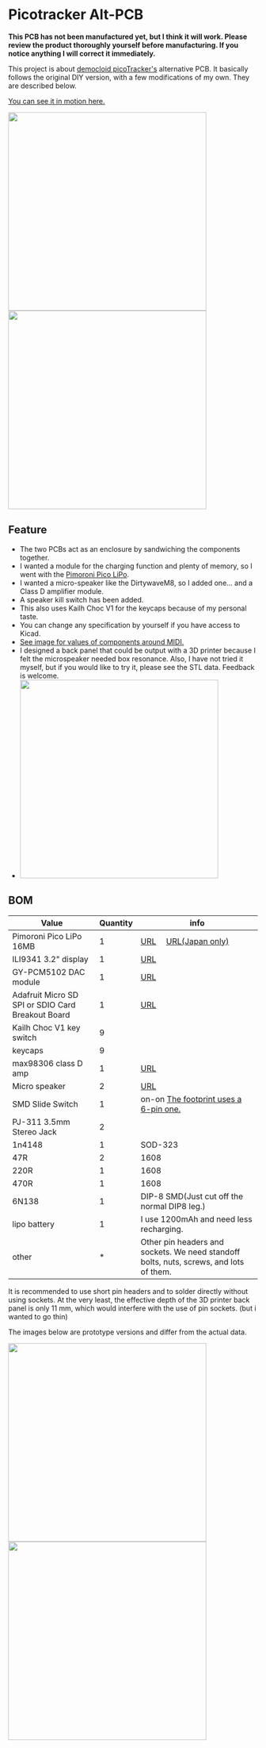 # Picotracker Alt-PCB

**This PCB has not been manufactured yet, but I think it will work. Please review the product thoroughly yourself before manufacturing. If you notice anything I will correct it immediately.**

This project is about [democloid picoTracker's](https://github.com/democloid/picoTracker/) alternative PCB.
It basically follows the original DIY version, with a few modifications of my own. They are described below.

[You can see it in motion here.](https://www.instagram.com/p/C2BvngaruZN/?utm_source=ig_web_copy_link&igsh=MzRlODBiNWFlZA==)

<img src="https://raw.githubusercontent.com/ijnekenamay/picotracker_alt-pcb/main/images/picotracker-front.jpg" width="400"><img src="https://raw.githubusercontent.com/ijnekenamay/picotracker_alt-pcb/main/images/picotracker-back.jpg" width="400">

## Feature

- The two PCBs act as an enclosure by sandwiching the components together.
- I wanted a module for the charging function and plenty of memory, so I went with the [Pimoroni Pico LiPo](https://shop.pimoroni.com/products/pimoroni-pico-lipo).
- I wanted a micro-speaker like the DirtywaveM8, so I added one... and a Class D amplifier module.
- A speaker kill switch has been added.
- This also uses Kailh Choc V1 for the keycaps because of my personal taste.
- You can change any specification by yourself if you have access to Kicad.
- [See image for values of components around MIDI.](https://raw.githubusercontent.com/ijnekenamay/picotracker_alt-pcb/main/images/MIDI_resistor_value.jpg)
- I designed a back panel that could be output with a 3D printer because I felt the microspeaker needed box resonance. Also, I have not tried it myself, but if you would like to try it, please see the STL data. Feedback is welcome.
- <img src="https://raw.githubusercontent.com/ijnekenamay/picotracker_alt-pcb/main/images/3d_BP.png" width="400">

## BOM
| Value | Quantity | info |
| ---- | ---- | ---- |
| Pimoroni Pico LiPo 16MB | 1 | [URL](https://shop.pimoroni.com/products/pimoroni-pico-lipo)　 [URL(Japan only)](https://akizukidenshi.com/catalog/g/g116997/)  |
| ILI9341 3.2" display | 1 | [URL](https://www.aliexpress.us/item/3256802819098352.html) |
| GY-PCM5102 DAC module | 1 | [URL](https://www.aliexpress.us/item/3256802711963831.html) | 
| Adafruit Micro SD SPI or SDIO Card Breakout Board | 1 | [URL](https://www.adafruit.com/product/4682) | 
| Kailh Choc V1 key switch | 9 |  | 
| keycaps | 9 |  |   
| max98306 class D amp | 1 | [URL](https://ja.aliexpress.com/item/1005004990814956.html)  |
| Micro speaker | 2 | [URL](https://akizukidenshi.com/catalog/g/gP-12494/)  |
| SMD Slide Switch | 1 | on-on [The footprint uses a 6-pin one.](https://akizukidenshi.com/download/ds/switronic/IS-2245S-G.PDF) |
| PJ-311 3.5mm Stereo Jack | 2 |  |
| 1n4148| 1 | SOD-323 |
| 47R | 2 | 1608 |
| 220R | 1 | 1608 |
| 470R| 1 | 1608 |
| 6N138 | 1 | DIP-8 SMD(Just cut off the normal DIP8 leg.) |
| lipo battery | 1 | I use 1200mAh and need less recharging. |
| other | * | Other pin headers and sockets. We need standoff bolts, nuts, screws, and lots of them. |

It is recommended to use short pin headers and to solder directly without using sockets. At the very least, the effective depth of the 3D printer back panel is only 11 mm, which would interfere with the use of pin sockets. (but i wanted to go thin)



The images below are prototype versions and differ from the actual data.

<img src="https://raw.githubusercontent.com/ijnekenamay/picotracker_alt-pcb/main/images/1.jpg" width="400"><img src="https://raw.githubusercontent.com/ijnekenamay/picotracker_alt-pcb/main/images/2.jpg" width="400">



